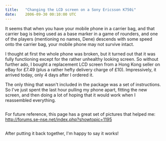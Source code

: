 ```yaml
---
title:   "Changing the LCD screen on a Sony Ericsson K750i"
date:    2006-09-30 00:10:00 UTC
---
```


<div style="clear:both;"></div>It seems that when you have your mobile phone in a carrier bag, and that carrier bag is being used as a base marker in a game of rounders, and one of the players (mentioning no names, Dene) descends with some speed onto the carrier bag, your mobile phone may not survive intact.

I thought at first the whole phone was broken, but it turned out that it was fully functioning except for the rather unhealthy looking screen. So without further ado, I bought a replacement LCD screen from a Hong Kong seller on eBay for £7.49 (plus a rather hefty delivery charge of £10). Impressively, it arrived today, only 4 days after I ordered it.

The only thing that wasn't included in the package was a set of instructions. So I've just spent the last hour pulling my phone apart, fitting the new screen, and then doing a lot of hoping that it would work when I reassembled everything.

<a onblur="try {parent.deselectBloggerImageGracefully();} catch(e) {}" href="http://photos1.blogger.com/blogger/3747/1168/1600/DSC_2472.jpg"><img style="cursor: pointer;" src="http://photos1.blogger.com/blogger/3747/1168/400/DSC_2472.jpg" alt="" border="0" /></a>

For future reference, this page has a great set of pictures that helped me:
<a href="http://forums.se-nse.net/index.php?showtopic=1195">http://forums.se-nse.net/index.php?showtopic=1195</a>

<a onblur="try {parent.deselectBloggerImageGracefully();} catch(e) {}" href="http://photos1.blogger.com/blogger/3747/1168/1600/DSC_2477.jpg"><img style="cursor: pointer;" src="http://photos1.blogger.com/blogger/3747/1168/400/DSC_2477.jpg" alt="" border="0" /></a>

After putting it back together, I'm happy to say it works!